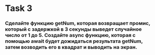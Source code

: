 # Task 3
### Сделайте функцию getNum, которая возвращает промис, который с задержкой в 3 секунды выведет случайное число от 1 до 5. Создайте async функцию, которая с помощью await будет дожидаться результата getNum, затем возводить его в квадрат и выводить на экран.
